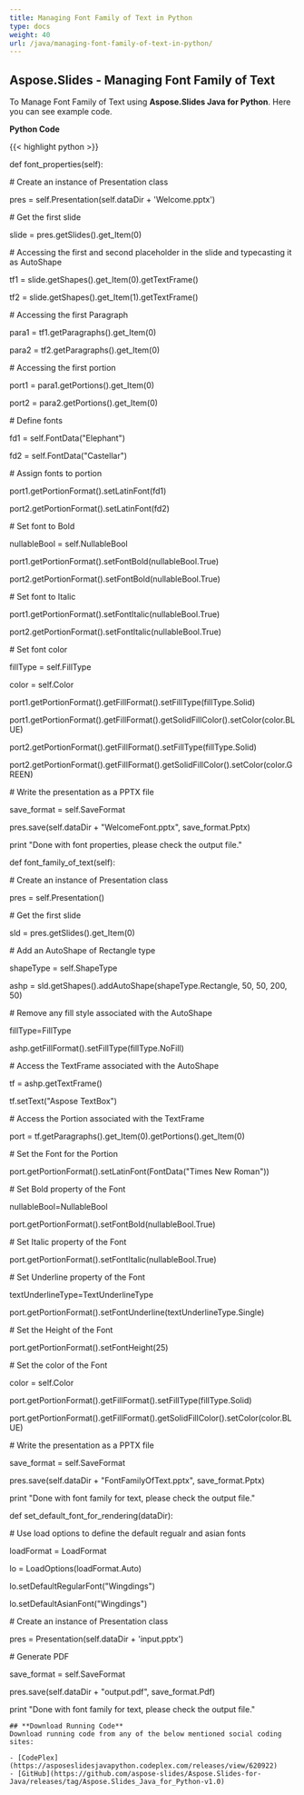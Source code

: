 ```yaml
---
title: Managing Font Family of Text in Python
type: docs
weight: 40
url: /java/managing-font-family-of-text-in-python/
---
```


## **Aspose.Slides - Managing Font Family of Text**
To Manage Font Family of Text using **Aspose.Slides Java for Python**. Here you can see example code.

**Python Code**

{{< highlight python >}}

 def font_properties(self):

\# Create an instance of Presentation class

pres = self.Presentation(self.dataDir + 'Welcome.pptx')

\# Get the first slide

slide = pres.getSlides().get_Item(0)

\# Accessing the first and second placeholder in the slide and typecasting it as AutoShape

tf1 = slide.getShapes().get_Item(0).getTextFrame()

tf2 = slide.getShapes().get_Item(1).getTextFrame()

\# Accessing the first Paragraph

para1 = tf1.getParagraphs().get_Item(0)

para2 = tf2.getParagraphs().get_Item(0)

\# Accessing the first portion

port1 = para1.getPortions().get_Item(0)

port2 = para2.getPortions().get_Item(0)

\# Define fonts

fd1 = self.FontData("Elephant")

fd2 = self.FontData("Castellar")

\# Assign fonts to portion

port1.getPortionFormat().setLatinFont(fd1)

port2.getPortionFormat().setLatinFont(fd2)

\# Set font to Bold

nullableBool = self.NullableBool

port1.getPortionFormat().setFontBold(nullableBool.True)

port2.getPortionFormat().setFontBold(nullableBool.True)

\# Set font to Italic

port1.getPortionFormat().setFontItalic(nullableBool.True)

port2.getPortionFormat().setFontItalic(nullableBool.True)

\# Set font color

fillType = self.FillType

color = self.Color

port1.getPortionFormat().getFillFormat().setFillType(fillType.Solid)

port1.getPortionFormat().getFillFormat().getSolidFillColor().setColor(color.BLUE)

port2.getPortionFormat().getFillFormat().setFillType(fillType.Solid)

port2.getPortionFormat().getFillFormat().getSolidFillColor().setColor(color.GREEN)

\# Write the presentation as a PPTX file

save_format = self.SaveFormat

pres.save(self.dataDir + "WelcomeFont.pptx", save_format.Pptx)

print "Done with font properties, please check the output file."



def font_family_of_text(self):

\# Create an instance of Presentation class

pres = self.Presentation()

\# Get the first slide

sld = pres.getSlides().get_Item(0)

\# Add an AutoShape of Rectangle type

shapeType = self.ShapeType

ashp = sld.getShapes().addAutoShape(shapeType.Rectangle, 50, 50, 200, 50)

\# Remove any fill style associated with the AutoShape

fillType=FillType

ashp.getFillFormat().setFillType(fillType.NoFill)

\# Access the TextFrame associated with the AutoShape

tf = ashp.getTextFrame()

tf.setText("Aspose TextBox")

\# Access the Portion associated with the TextFrame

port = tf.getParagraphs().get_Item(0).getPortions().get_Item(0)

\# Set the Font for the Portion

port.getPortionFormat().setLatinFont(FontData("Times New Roman"))

\# Set Bold property of the Font

nullableBool=NullableBool

port.getPortionFormat().setFontBold(nullableBool.True)

\# Set Italic property of the Font

port.getPortionFormat().setFontItalic(nullableBool.True)

\# Set Underline property of the Font

textUnderlineType=TextUnderlineType

port.getPortionFormat().setFontUnderline(textUnderlineType.Single)

\# Set the Height of the Font

port.getPortionFormat().setFontHeight(25)

\# Set the color of the Font

color = self.Color

port.getPortionFormat().getFillFormat().setFillType(fillType.Solid)

port.getPortionFormat().getFillFormat().getSolidFillColor().setColor(color.BLUE)

\# Write the presentation as a PPTX file

save_format = self.SaveFormat

pres.save(self.dataDir + "FontFamilyOfText.pptx", save_format.Pptx)

print "Done with font family for text, please check the output file."





def set_default_font_for_rendering(dataDir):

\# Use load options to define the default regualr and asian fonts

loadFormat = LoadFormat

lo = LoadOptions(loadFormat.Auto)

lo.setDefaultRegularFont("Wingdings")

lo.setDefaultAsianFont("Wingdings")

\# Create an instance of Presentation class

pres = Presentation(self.dataDir + 'input.pptx')

\# Generate PDF

save_format = self.SaveFormat

pres.save(self.dataDir + "output.pdf", save_format.Pdf)

print "Done with font family for text, please check the output file."

```
## **Download Running Code**
Download running code from any of the below mentioned social coding sites:

- [CodePlex](https://asposeslidesjavapython.codeplex.com/releases/view/620922)
- [GitHub](https://github.com/aspose-slides/Aspose.Slides-for-Java/releases/tag/Aspose.Slides_Java_for_Python-v1.0)
